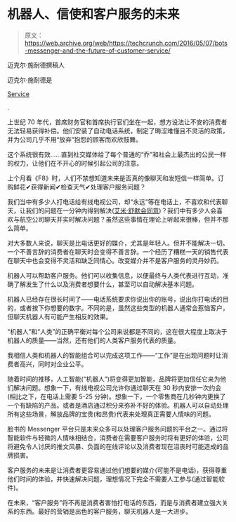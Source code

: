 # 机器人、信使和客户服务的未来 

> 原文：<https://web.archive.org/web/https://techcrunch.com/2016/05/07/bots-messenger-and-the-future-of-customer-service/>

迈克尔·施耐德撰稿人

迈克尔·施耐德是

[Service](https://web.archive.org/web/20230120235731/http://www.getservice.com/)

.

上世纪 70 年代，首席财务官和首席执行官们坐在一起，想方设法让不安的消费者无法轻易获得补偿。他们安装了自动电话系统，制定了晦涩难懂且不灵活的政策，并为公司几乎不用“放弃”抱怨的顾客而欢欣鼓舞。

这个系统很有效……直到社交媒体给了每个普通的“乔”和社会上最杰出的公民一样的权力，让他们在不开心的时候引起公司的注意。

上个月看《F8》时，人们不禁想知道未来是否真的像聊天和发短信一样简单。订购鲜花✔获得新闻✔检查天气✔处理客户服务问题？

我们当中有多少人打电话给有线电视公司，却“永远”等在电话上，不喜欢和代表聊天，让我们的问题在一分钟内得到解决([艾米·舒默会同意](https://web.archive.org/web/20230120235731/https://www.youtube.com/watch?v=7yxpw-Lqg8A))？我们中有多少人会喜欢与航空公司聊天并实时解决问题？虽然这些事情在理论上听起来很棒，但并不那么简单。

对大多数人来说，聊天是比电话更好的媒介，尤其是年轻人。但并不能解决一切。一个不善言辞的消费者在聊天时会变得不善言辞。一个经历了糟糕一天的销售代表在聊天中也会变得不灵活和缺乏同情心。改变媒介并不是客户服务的灵丹妙药。

机器人可以帮助客户服务。他们可以收集信息，以便最终与人类代表进行互动，准确了解发生了什么以及消费者想要什么，甚至可以自动解决基本问题。

机器人已经存在很长时间了——电话系统要求你说出你的账号，说出你打电话的目的，或者按下你想要的数字。不同的是，虽然这些类型的机器人通常会惹恼客户，但聊天机器人有可能产生相反的效果。

“机器人”和“人类”的正确平衡对每个公司来说都是不同的，这在很大程度上取决于机器人的质量——当然，还有他们的人类客户服务代表的质量。

我相信人类和机器人的智能组合可以完成这项工作——“工作”是在出现问题时让消费者高兴，同时对企业公平。

随着时间的推移，人工智能(“机器人”)将变得更加智能，品牌将更加信任它来为他们解决问题。想象一下，有线电视公司允许你通过聊天在 30 秒内安排一次约会(相比之下，在电话上需要 5-25 分钟)。想象一下，一个零售商在几秒钟内更换了一个有缺陷的产品。或者是酒店通过积分来弥补不好的体验。机器人可以自动处理所有这些场景，解放品牌的宝贵(和昂贵)代表来处理真正需要人情味的问题。

脸书的 Messenger 平台只是未来众多可以处理客户服务问题的平台之一。通过将智能软件与轻微的人情味相结合，消费者在需要客户服务时将有更好的体验，公司将避免令人讨厌的推文风暴、负面的在线评论以及消费者现在沮丧时可能造成的品牌损害。

客户服务的未来是让消费者更容易通过他们想要的媒介(可能不是电话)，获得尊重他们时间的体验，并快速解决问题，理想情况下完全不需要人工参与(通过智能软件)。

在未来，“客户服务”将不再是消费者害怕打电话的东西，而是与消费者建立强大关系的东西。最好的营销是出色的客户服务，聊天机器人是一大进步。